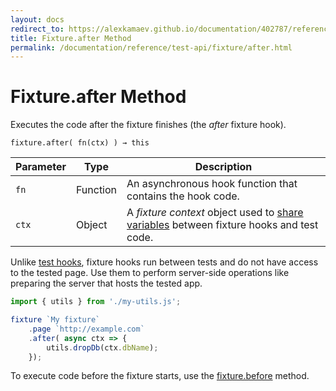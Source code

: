 ```yaml
---
layout: docs
redirect_to: https://alexkamaev.github.io/documentation/402787/reference/test-api/fixture/after
title: Fixture.after Method
permalink: /documentation/reference/test-api/fixture/after.html
---
```

# Fixture.after Method

Executes the code after the fixture finishes (the *after* fixture hook).

```text
fixture.after( fn(ctx) ) → this
```

Parameter | Type     | Description
--------- | -------- | ---------------------------------------------------------------------------
`fn`      | Function | An asynchronous hook function that contains the hook code.
`ctx`     | Object   | A *fixture context* object used to [share variables](../../../guides/basic-guides/organize-tests.md#share-variables-between-fixture-hooks-and-test-code) between fixture hooks and test code.

Unlike [test hooks](../../../guides/basic-guides/organize-tests.md#test-hooks), fixture hooks run between tests and do not have access to the tested page. Use them to perform server-side operations like preparing the server that hosts the tested app.

```js
import { utils } from './my-utils.js';

fixture `My fixture`
    .page `http://example.com`
    .after( async ctx => {
        utils.dropDb(ctx.dbName);
    });
```

To execute code before the fixture starts, use the [fixture.before](before.md) method.
